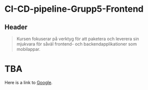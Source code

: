 # CI-CD-pipeline-Grupp5-Frontend

## Header

>Kursen fokuserar på verktyg för att paketera och leverera sin mjukvara för såväl frontend- och backendapplikationer som mobilappar.
# TBA

Here is a link to [Google](https://google.com).

